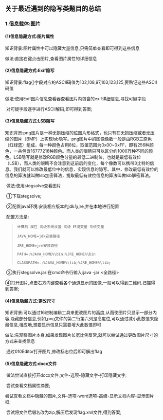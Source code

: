 ## 关于最近遇到的隐写类题目的总结



### 1.信息载体:图片

#### (1)信息隐藏方式:图片属性

   知识背景:图片属性中可以隐藏大量信息,只需简单查看即可得到这些信息

   做法:直接右键点击图片,查看图片属性的详细信息

#### (2)信息隐藏方式:Exif隐写

​    知识背景:flag{}字段对应的ASCII码值为102,108,97,103,123,125,要熟记这些ASCII码值

​    做法:使用Exif图片信息查看器查看图片内包含的exif详细信息,寻找可疑字段

​             对可疑字段逐字进行ASCII解码,即可得到答案;

#### (3)信息隐藏方式:LSB隐写

​    知识背景:png图片是一种无损压缩的位图片形格式，也只有在无损压缩或者无压缩的图片（BMP）上实现lsb隐写。png图片中的图像像数一般是由RGB三原色（红绿蓝）组成，每一种颜色占用8位，取值范围为0x00~0xFF，即有256种颜色，一共包含16777216种颜色。而人类的眼睛只可以区分约1000万种不同的颜色。LSB隐写就是修改RGB颜色分量的最低二进制位，也就是最低有效位（LSB），而人类的眼睛不会注意到这前后的变化，每个像数可以携带3比特的信息。我们就可以修改最低位中的信息，实现信息的隐写。其中，修改最低有效位的信息的算法就叫做lsb加密算法，提取最低有效位信息的算法叫做lsb解密算法。

​    做法:使用stegsolve查看图片
​

​      ①下载stegsolve;
​   

​       ②配置java环境:安装相应版本的jdk与jre,并在本地进行配置
​  

​           配置方法是:

> `计算机-属性-高级系统设置-高级-环境变量-系统变量`
>
> `JAVA_HOME=jdk安装路径`
>
> `JRE_HOME=jre安装路径`
>
>  `PATH=;%JAVA_HOME%\bin;%JRE_HOME%\bin`
>
> `CLASSPATH=.;%JAVA_HOME%\lib;%JRE_HOME%\lib;`



​       ③执行stegsolve.jar:在cmd命令行输入:java -jar <全路径>

​       ④打开图片,点击右方向键查看各个通道显示的图像,一般可以得到二维码,扫描得到答案;

#### (4)信息隐藏方式:更改尺寸

​     知识背景:可以通过16进制编辑工具来更改图片的高度,从而使图片只显示一部分内容,隐藏部分信息,例如,png文件的第二行第六列是高度位,可以通过减小此数值来隐藏信息,相应地,想要显示信息只需要增大此数值即可

​     做法:先观察图片本身,如果发现图片长宽比例反常,就可以尝试通过更改图片尺寸的方式来查找信息

​              通过010Editor打开图片,修改标志位后即可解出flag

#### (5)信息隐藏方式:docx文件

​    做法尝试直接打开docx文件,文件-选项-隐藏文字-打印隐藏文字;

​            尝试查看文档属性摘要;

​            尝试查看文档中隐藏的图片,文件-选项-word选项-高级-显示文档内容-显示图片框;

​            尝试将文件后缀名改为zip,解压后发现flag.xml文件,得到答案;